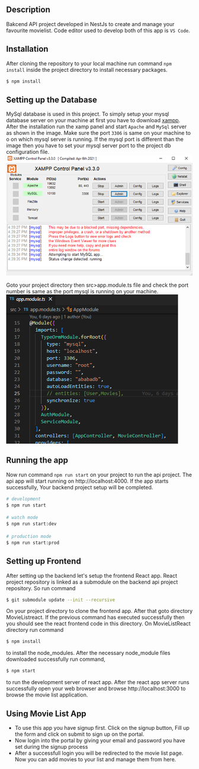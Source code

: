 

## Description

Bakcend API project developed in NestJs to create and manage your favourite movielist. Code editor used to develop both of this app is ```VS Code```.

## Installation

After cloning the repository to your local machine run command ```npm install``` inside the project directory to install necessary packages.
```bash
$ npm install
```
## Setting up the Database
MySql database is used in this project. To simply setup your mysql database server on your machine at first you have to download [xampp](https://www.apachefriends.org/download.html).
After the installation run the xamp panel and start ```Apache``` and ```MySql``` server as shown in the image. Make sure the port ```3306``` is same on your machine to o on which mysql server is running. If the mysql port is different than the image then you have to set your mysql server port to the project db configuration file. ![xampp](/xamp.png)

Goto your project directory then src>app.module.ts file and check the port number is same as the port mysql is running on your machine. ![config](/config.png) 

## Running the app
Now run command ```npm run start``` on your project to run the api project. The api app will start running on http://localhost:4000.
If the app starts successfully, Your backend project setup will be completed.

```bash
# development
$ npm run start

# watch mode
$ npm run start:dev

# production mode
$ npm run start:prod
```
## Setting up Frontend
After setting up the backend let's setup the frontend React app.
React project repository is linked as a submodule on the backend api project repository.
So run command 
```bash
$ git submodule update --init --recursive
```
On your project directory to clone the frontend app. After that goto directory MovieListreact. If the previous command has executed successfully then you should see the react frontend code in this directory.
On MovieListReact directory run command
```bash
$ npm install
```
to install the node_modules. After the necessary node_module files downloaded successfully run command,
```bash
$ npm start
```
to run the development server of react app.
After the react app server runs successfully open your web browser and browse http://localhost:3000 to browse the movie list application.

## Using Movie List App
* To use this app you have signup first. Click on the signup button, Fill up the form and click on submit to sign up on the portal.
* Now login into the portal by giving your email and password you have set during the signup process
* After a successfull login you will be redirected to the movie list page. Now you can add movies to your list and manage them from here.

